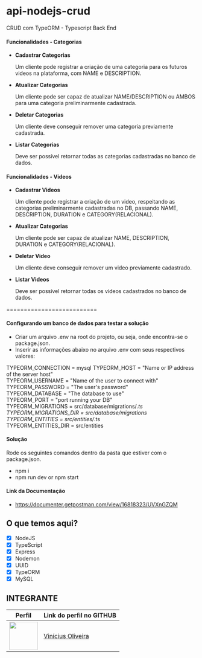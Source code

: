 # api-nodejs-crud
CRUD com TypeORM - Typescript Back End

#### Funcionalidades - Categorias

- **Cadastrar Categorias**

    Um cliente pode registrar a criação de uma categoria para os futuros videos na plataforma, com NAME e DESCRIPTION.


- **Atualizar Categorias**

    Um cliente pode ser capaz de atualizar NAME/DESCRIPTION ou AMBOS para uma categoria preliminarmente cadastrada.


- **Deletar Categorias**

    Um cliente deve conseguir remover uma categoria previamente cadastrada.


- **Listar Categorias**

    Deve ser possível retornar todas as categorias cadastradas no banco de dados.


#### Funcionalidades - Videos

- **Cadastrar Videos**

    Um cliente pode registrar a criação de um video, respeitando as categorias preliminarmente cadastradas no DB, passando NAME, DESCRIPTION, DURATION e CATEGORY(RELACIONAL).


- **Atualizar Categorias**

    Um cliente pode ser capaz de atualizar NAME, DESCRIPTION, DURATION e CATEGORY(RELACIONAL).


- **Deletar Video**

    Um cliente deve conseguir remover um video previamente cadastrado.


- **Listar Videos**

    Deve ser possível retornar todas os videos cadastrados no banco de dados.

==========================
#### Configurando um banco de dados para testar a solução
- Criar um arquivo .env na root do projeto, ou seja, onde encontra-se o package.json.
- Inserir as informações abaixo no arquivo .env com seus respectivos valores:

TYPEORM_CONNECTION = mysql
TYPEORM_HOST = "Name or IP address of the server host"<br/>
TYPEORM_USERNAME = "Name of the user to connect with"<br/>
TYPEORM_PASSWORD = "The user's password"<br/>
TYPEORM_DATABASE = "The database to use"<br/>
TYPEORM_PORT = "port running your DB"<br/>
TYPEORM_MIGRATIONS = src/database/migrations/*.ts<br/>
TYPEORM_MIGRATIONS_DIR = src/database/migrations<br/>
TYPEORM_ENTITIES = src/entities/*.ts<br/>
TYPEORM_ENTITIES_DIR = src/entities<br/>

#### Solução
Rode os seguintes comandos dentro da pasta que estiver com o package.json.
- npm i
- npm run dev or npm start

#### Link da Documentação
- https://documenter.getpostman.com/view/16818323/UVXnGZQM

## O que temos aqui?
- [x]  NodeJS
- [x]  TypeScript
- [x]  Express
- [x]  Nodemon
- [x]  UUID
- [x]  TypeORM
- [x]  MySQL

## INTEGRANTE
Perfil      | Link do perfil no GITHUB
--------- | ------
[<img src="https://avatars.githubusercontent.com/u/52759918?v=4" width="75px;"/>](https://github.com/vinnivso) | [Vinícius Oliveira](https://github.com/vinnivso)

